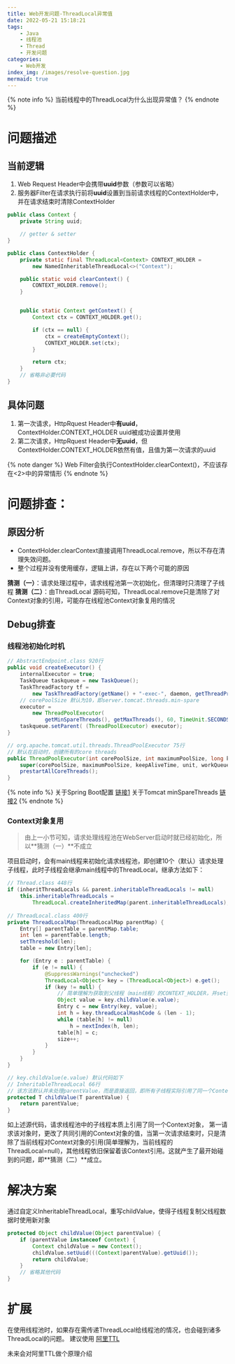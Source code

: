 ```yaml
---
title: Web开发问题-ThreadLocal异常值
date: 2022-05-21 15:18:21
tags:
    - Java
    - 线程池
    - Thread
    - 开发问题
categories:
    - Web开发
index_img: /images/resolve-question.jpg
mermaid: true
---
```


{% note info %}
当前线程中的ThreadLocal为什么出现异常值？
{% endnote %}

<!-- more -->

# 问题描述

## 当前逻辑

1. Web Request Header中会携带**uuid**参数（参数可以省略）
2. 服务器Filter在请求执行前将**uuid**设置到当前请求线程的ContextHolder中，并在请求结束时清除ContextHolder

``` java
public class Context {
    private String uuid;

    // getter & setter
}

public class ContextHolder {
    private static final ThreadLocal<Context> CONTEXT_HOLDER = 
    	new NamedInheritableThreadLocal<>("Context");

    public static void clearContext() {
        CONTEXT_HOLDER.remove();
    }


    public static Context getContext() {
        Context ctx = CONTEXT_HOLDER.get();

        if (ctx == null) {
            ctx = createEmptyContext();
            CONTEXT_HOLDER.set(ctx);
        }

        return ctx;
    }
    // 省略非必要代码
}
```

## 具体问题

1. 第一次请求，HttpRquest Header中**有uuid**，ContextHolder.CONTEXT_HOLDER uuid被成功设置并使用
2. 第二次请求，HttpRquest Header中**无uuid**，但ContextHolder.CONTEXT_HOLDER依然有值，且值为第一次请求的uuid

{% note danger %}
Web Filter会执行ContextHolder.clearContext()，不应该存在<2>中的异常情形
{% endnote %}

# 问题排查：

## 原因分析

- ContextHolder.clearContext直接调用ThreadLocal.remove，所以不存在清理失效问题。
- 整个过程并没有使用缓存，逻辑上讲，存在以下两个可能的原因

**猜测（一）**：请求处理过程中，请求线程池第一次初始化，但清理时只清理了子线程
**猜测（二）**：由ThreadLocal 源码可知，ThreadLocal.remove只是清除了对Context对象的引用，可能存在线程池Context对象复用的情况
 

## Debug排查

### 线程池初始化时机

``` java
// AbstractEndpoint.class 920行
public void createExecutor() {
    internalExecutor = true;
    TaskQueue taskqueue = new TaskQueue();
    TaskThreadFactory tf = 
    	new TaskThreadFactory(getName() + "-exec-", daemon, getThreadPriority());
    // corePoolSize 默认为10，即server.tomcat.threads.min-spare
    executor = 
    	new ThreadPoolExecutor(
    		getMinSpareThreads(), getMaxThreads(), 60, TimeUnit.SECONDS,taskqueue, tf);
    taskqueue.setParent( (ThreadPoolExecutor) executor);
}

// org.apache.tomcat.util.threads.ThreadPoolExecutor 75行
// 默认在启动时，创建所有的core threads
public ThreadPoolExecutor(int corePoolSize, int maximumPoolSize, long keepAliveTime, TimeUnit unit, BlockingQueue<Runnable> workQueue, ThreadFactory threadFactory) {
    super(corePoolSize, maximumPoolSize, keepAliveTime, unit, workQueue, threadFactory, new RejectHandler());
    prestartAllCoreThreads();
}
```

{% note info %}
关于Spring Boot配置 [链接1](https://docs.spring.io/spring-boot/docs/current/reference/html/application-properties.html#application-properties.server.server.tomcat.threads.min-spare)
关于Tomcat minSpareThreads [链接2](https://tomcat.apache.org/tomcat-8.0-doc/config/http.html)
{% endnote %}

### Context对象复用

> 由上一小节可知，请求处理线程池在WebServer启动时就已经初始化，所以**猜测（一）**不成立


项目启动时，会有main线程来初始化请求线程池，即创建10个（默认）请求处理子线程，此时子线程会继承main线程中的ThreadLocal，继承方法如下：
``` java
// Thread.class 448行
if (inheritThreadLocals && parent.inheritableThreadLocals != null)
    this.inheritableThreadLocals =
        ThreadLocal.createInheritedMap(parent.inheritableThreadLocals);
        
// ThreadLocal.class 400行
private ThreadLocalMap(ThreadLocalMap parentMap) {
    Entry[] parentTable = parentMap.table;
    int len = parentTable.length;
    setThreshold(len);
    table = new Entry[len];

    for (Entry e : parentTable) {
        if (e != null) {
            @SuppressWarnings("unchecked")
            ThreadLocal<Object> key = (ThreadLocal<Object>) e.get();
            if (key != null) {
            	// 简单理解为获取到父线程（main线程）的CONTEXT_HOLDER，并set到子线程中
                Object value = key.childValue(e.value);
                Entry c = new Entry(key, value);
                int h = key.threadLocalHashCode & (len - 1);
                while (table[h] != null)
                    h = nextIndex(h, len);
                table[h] = c;
                size++;
            }
        }
    }
}

// key.childValue(e.value) 默认代码如下
// InheritableThreadLocal 66行
// 该方法默认并未处理parentValue，而是直接返回，即所有子线程实际引用了同一个Context对象
protected T childValue(T parentValue) {
    return parentValue;
}

```



如上述源代码，请求线程池中的子线程本质上引用了同一个Context对象，
第一请求该对象时，更改了共同引用的Context对象的值，当第一次请求结束时，只是清除了当前线程对Context对象的引用(简单理解为，当前线程的ThreadLocal=null)，其他线程依旧保留着该Context引用。这就产生了最开始碰到的问题，即**猜测（二）**成立。


# 解决方案

通过自定义InheritableThreadLocal，重写childValue，使得子线程复制父线程数据时使用新对象

``` java
protected Object childValue(Object parentValue) {
    if (parentValue instanceof Context) {
        Context childValue = new Context();
        childValue.setUuid(((Context)parentValue).getUuid());
        return childValue;
    }
    // 省略其他代码
}
```

# 扩展

在使用线程池时，如果存在需传递ThreadLocal给线程池的情况，也会碰到诸多ThreadLocal的问题。
建议使用 [阿里TTL](https://github.com/alibaba/transmittable-thread-local)

未来会对阿里TTL做个原理介绍